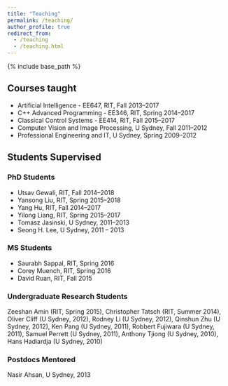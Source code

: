 ```yaml
---
title: "Teaching"
permalink: /teaching/
author_profile: true
redirect_from:
  - /teaching
  - /teaching.html
---
```


{% include base_path %}

## Courses taught

* Artificial Intelligence - EE647, RIT, Fall 2013–2017
* C++ Advanced Programming - EE346, RIT, Spring 2014–2017
* Classical Control Systems - EE414, RIT, Fall 2015–2017
* Computer Vision and Image Processing, U Sydney, Fall 2011–2012 
* Professional Engineering and IT, U Sydney, Spring 2009–2012

## Students Supervised

### PhD Students
* Utsav Gewali, RIT, Fall 2014–2018
* Yansong Liu, RIT, Spring 2015–2018
* Yang Hu, RIT, Fall 2014–2017
* Yilong Liang, RIT, Spring 2015–2017
* Tomasz Jasinski, U Sydney, 2011–2013
* Seong H. Lee, U Sydney, 2011 – 2013

### MS Students 
* Saurabh Sappal, RIT, Spring 2016
* Corey Muench, RIT, Spring 2016
* David Ruan, RIT, Fall 2015

### Undergraduate Research Students 
Zeeshan Amin (RIT, Spring 2015), Christopher Tatsch (RIT, Summer 2014), 
Oliver Cliff (U Sydney, 2012), Rodney Li (U Sydney, 2012), Qinshun Zhu (U Sydney, 2012), Ken Pang (U Sydney, 2011), Robbert Fujiwara (U Sydney, 2011), Samuel Perrett (U Sydney, 2011), Anthony Tjiong (U Sydney, 2010), Hans Hadiardja (U Sydney, 2010)

### Postdocs Mentored
Nasir Ahsan, U Sydney, 2013




